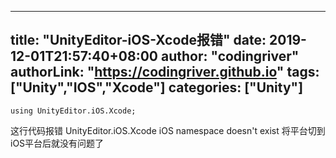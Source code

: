 ﻿
---
title: "UnityEditor-iOS-Xcode报错"
date: 2019-12-01T21:57:40+08:00
author: "codingriver"
authorLink: "https://codingriver.github.io"
 tags: ["Unity","IOS","Xcode"]
categories: ["Unity"]
---

<!--more-->


```
using UnityEditor.iOS.Xcode;
```
这行代码报错 UnityEditor.iOS.Xcode iOS namespace doesn't exist
将平台切到iOS平台后就没有问题了

